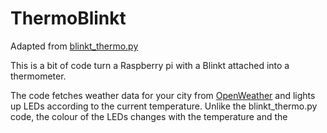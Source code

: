 # ThermoBlinkt

Adapted from [blinkt_thermo.py](https://github.com/pimoroni/blinkt/blob/master/examples/blinkt_thermo.py)

This is a bit of code turn a Raspberry pi with a Blinkt attached into a thermometer.

The code fetches weather data for your city from [OpenWeather](https://openweathermap.org/) and lights up LEDs according to the current temperature. Unlike the blinkt_thermo.py code, the colour of the LEDs changes with the temperature and the
